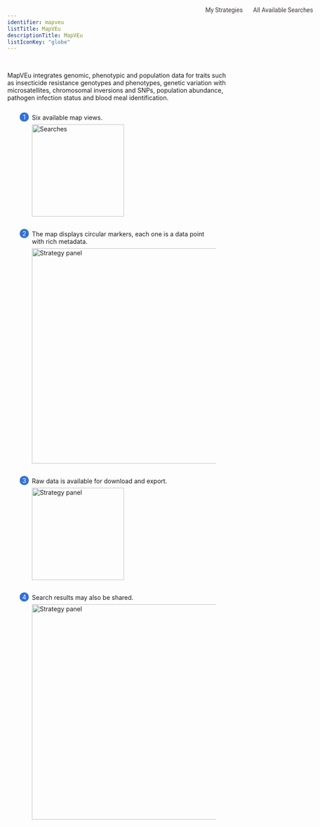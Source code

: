 ```yaml
---
identifier: mapveu
listTitle: MapVEu
descriptionTitle: MapVEu
listIconKey: "globe"
---
```

<style>
  .search-strategies-feature {
    margin: auto;
  }
  .search-strategies-feature--panels {
    display: flex;
    flex-wrap: wrap;
    align-items: flex-start;
    counter-reset: panel;
  }
  .search-strategies-feature--panels > * {
    overflow: hidden;
    margin: 0 2em;
  }
  .search-strategies-feature--panels > * > div {
    margin-top: 1em;
    margin-left: 2em;
    position: relative;
  }
  .search-strategies-feature--panels > * img {
    margin-left: 2em;
  }
  .search-strategies-feature--panels > * > div:before {
    counter-increment: panel;
    content: counter(panel);
    background: #3171d8;
    border-radius: 1em;
    height: 1.5em;
    width: 1.5em;
    display: inline-flex;
    justify-content: center;
    align-items: center;
    margin-right: .5em;
    color: white;
    position: absolute;
    left: -2em;
    top: -0.25em;
  }
   #topright {
    position: absolute;
    right: 1em;
    top: 3em;
    padding-top: 0.5em;
    padding-left: 0.5em;
    padding-right: 1.5em;
}
   #toprightsecond {
    position: absolute;
    right: 1em;
    top: 5em;
    padding: 0.5em;
}
  #topright a {
    text-decoration: none;
    font-family: Roboto;
    color: #413737;
}
</style>
<div id="topright">
  <a href="/a/app/workspace/strategies">My Strategies</a>&nbsp; &nbsp; &nbsp;
  <a href="/a/app/query-grid">All Available Searches</a>
</div>
<br/>
<div class="search-strategies-feature">
  <p>MapVEu integrates genomic, phenotypic and population data for traits such as insecticide resistance genotypes and phenotypes, genetic variation with microsatellites, chromosomal inversions and SNPs, population abundance, pathogen infection status and blood meal identification. </p>
  <div class="search-strategies-feature--panels">
    <div>
      <div>Six available map views.</div>
      <img style="width: 15em; margin-top: .5em; margin-left: 2em;" src="{{ "/assets/images/views-in-mapveu.png" | absolute_url }}" alt="Searches"/>
    </div>
    <div>
    <br/>
      <div>The map displays circular markers, each one is a data point with rich metadata. </div>
      <img style="width: 35em; margin-top: .5em; margin-left: 2em;" src="{{ "/assets/metadata.png" | absolute_url }}" alt="Strategy panel"/>
    </div>
    <div>
    <br/>
      <div>Raw data is available for download and export.</div>
      <img style="width: 15em; margin-top: .5em; margin-left: 2em;" src="{{ "/assets/images/download.png" | absolute_url }}" alt="Strategy panel"/>
    </div>
    <div>
    <br/>
      <div>Search results may also be shared.</div>
      <img style="width: 35em; margin-top: .5em; margin-left: 2em;" src="{{ "/assets/images/share.png" | absolute_url }}" alt="Strategy panel"/>
    </div>
<div>